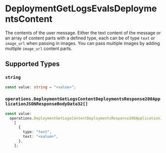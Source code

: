 # DeploymentGetLogsEvalsDeploymentsContent

The contents of the user message. Either the text content of the message or an array of content parts with a defined type, each can be of type `text` or `image_url` when passing in images. You can pass multiple images by adding multiple `image_url` content parts. 


## Supported Types

### `string`

```typescript
const value: string = "<value>";
```

### `operations.DeploymentGetLogsContentDeploymentsResponse200ApplicationJSONResponseBodyData32[]`

```typescript
const value:
  operations.DeploymentGetLogsContentDeploymentsResponse200ApplicationJSONResponseBodyData32[] =
    [
      {
        type: "text",
        text: "<value>",
      },
    ];
```

